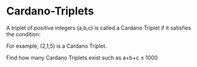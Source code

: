 # Cardano-Triplets
A triplet of positive integers (a,b,c) is called a Cardano Triplet if it satisfies the condition:


For example, (2,1,5) is a Cardano Triplet.

Find how many Cardano Triplets exist such as a+b+c ≤ 1000

